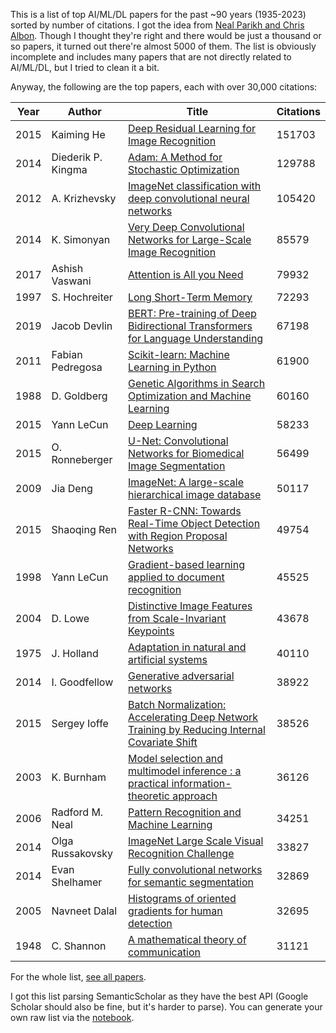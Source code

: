 This is a list of top AI/ML/DL papers for the past ~90 years (1935-2023) sorted by number of citations. I got the idea from [Neal Parikh and Chris Albon](https://twitter.com/chrisalbon/status/1728898702788763913?t=nlVgSUOUYxIBpCvRBVD-Hg&s). Though I thought they're right and there would be just a thousand or so papers, it turned out there're almost 5000 of them. The list is obviously incomplete and includes many papers that are not directly related to AI/ML/DL, but I tried to clean it a bit.

Anyway, the following are the top papers, each with over 30,000 citations:

| Year | Author | Title | Citations |
|------|--------|-------|-----------|
| 2015 | Kaiming He | [Deep Residual Learning for Image Recognition](https://www.semanticscholar.org/paper/2c03df8b48bf3fa39054345bafabfeff15bfd11d) | 151703 |
| 2014 | Diederik P. Kingma | [Adam: A Method for Stochastic Optimization](https://www.semanticscholar.org/paper/a6cb366736791bcccc5c8639de5a8f9636bf87e8) | 129788 |
| 2012 | A. Krizhevsky | [ImageNet classification with deep convolutional neural networks](https://www.semanticscholar.org/paper/abd1c342495432171beb7ca8fd9551ef13cbd0ff) | 105420 |
| 2014 | K. Simonyan | [Very Deep Convolutional Networks for Large-Scale Image Recognition](https://www.semanticscholar.org/paper/eb42cf88027de515750f230b23b1a057dc782108) | 85579 |
| 2017 | Ashish Vaswani | [Attention is All you Need](https://www.semanticscholar.org/paper/204e3073870fae3d05bcbc2f6a8e263d9b72e776) | 79932 |
| 1997 | S. Hochreiter | [Long Short-Term Memory](https://www.semanticscholar.org/paper/2e9d221c206e9503ceb452302d68d10e293f2a10) | 72293 |
| 2019 | Jacob Devlin | [BERT: Pre-training of Deep Bidirectional Transformers for Language Understanding](https://www.semanticscholar.org/paper/df2b0e26d0599ce3e70df8a9da02e51594e0e992) | 67198 |
| 2011 | Fabian Pedregosa | [Scikit-learn: Machine Learning in Python](https://www.semanticscholar.org/paper/168f28ac3c8c7ea63bf7ed25f2288e8b67e2fe74) | 61900 |
| 1988 | D. Goldberg | [Genetic Algorithms in Search Optimization and Machine Learning](https://www.semanticscholar.org/paper/2e62d1345b340d5fda3b092c460264b9543bc4b5) | 60160 |
| 2015 | Yann LeCun | [Deep Learning](https://www.semanticscholar.org/paper/a4cec122a08216fe8a3bc19b22e78fbaea096256) | 58233 |
| 2015 | O. Ronneberger | [U-Net: Convolutional Networks for Biomedical Image Segmentation](https://www.semanticscholar.org/paper/6364fdaa0a0eccd823a779fcdd489173f938e91a) | 56499 |
| 2009 | Jia Deng | [ImageNet: A large-scale hierarchical image database](https://www.semanticscholar.org/paper/d2c733e34d48784a37d717fe43d9e93277a8c53e) | 50117 |
| 2015 | Shaoqing Ren | [Faster R-CNN: Towards Real-Time Object Detection with Region Proposal Networks](https://www.semanticscholar.org/paper/424561d8585ff8ebce7d5d07de8dbf7aae5e7270) | 49754 |
| 1998 | Yann LeCun | [Gradient-based learning applied to document recognition](https://www.semanticscholar.org/paper/162d958ff885f1462aeda91cd72582323fd6a1f4) | 45525 |
| 2004 | D. Lowe | [Distinctive Image Features from Scale-Invariant Keypoints](https://www.semanticscholar.org/paper/8c04f169203f9e55056a6f7f956695babe622a38) | 43678 |
| 1975 | J. Holland | [Adaptation in natural and artificial systems](https://www.semanticscholar.org/paper/4b4279db68b16e20fbc56f9d41980a950191d30a) | 40110 |
| 2014 | I. Goodfellow | [Generative adversarial networks](https://www.semanticscholar.org/paper/13bc4e683075bdd6a3f0155241c276a772d4aa06) | 38922 |
| 2015 | Sergey Ioffe | [Batch Normalization: Accelerating Deep Network Training by Reducing Internal Covariate Shift](https://www.semanticscholar.org/paper/995c5f5e62614fcb4d2796ad2faab969da51713e) | 38526 |
| 2003 | K. Burnham | [Model selection and multimodel inference : a practical information-theoretic approach](https://www.semanticscholar.org/paper/59bb17b27d7220e930ee6bebe1f94cf43ad42c2d) | 36126 |
| 2006 | Radford M. Neal | [Pattern Recognition and Machine Learning](https://www.semanticscholar.org/paper/668b1277fbece28c4841eeab1c97e4ebd0079700) | 34251 |
| 2014 | Olga Russakovsky | [ImageNet Large Scale Visual Recognition Challenge](https://www.semanticscholar.org/paper/e74f9b7f8eec6ba4704c206b93bc8079af3da4bd) | 33827 |
| 2014 | Evan Shelhamer | [Fully convolutional networks for semantic segmentation](https://www.semanticscholar.org/paper/6fc6803df5f9ae505cae5b2f178ade4062c768d0) | 32869 |
| 2005 | Navneet Dalal | [Histograms of oriented gradients for human detection](https://www.semanticscholar.org/paper/e8b12467bdc20bde976750b8a28decdb33246d1d) | 32695 |
| 1948 | C. Shannon | [A mathematical theory of communication](https://www.semanticscholar.org/paper/a54194422c56399b2923b2ad706b8175c8c48258) | 31121 |

For the whole list, [see all papers](/papers.md).

I got this list parsing SemanticScholar as they have the best API (Google Scholar should also be fine, but it's harder to parse). You can generate your own raw list via the [notebook](/top_papers.ipynb).
